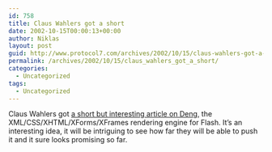 ```yaml
---
id: 758
title: Claus Wahlers got a short
date: 2002-10-15T00:00:13+00:00
author: Niklas
layout: post
guid: http://www.protocol7.com/archives/2002/10/15/claus-wahlers-got-a-short/
permalink: /archives/2002/10/15/claus_wahlers_got_a_short/
categories:
  - Uncategorized
tags:
  - Uncategorized
---
```

<div class='microid-7aacf9f1d452b04c643a774a47b75aa8e6c30a0e'>
  <p>
    Claus Wahlers got <a href="http://webaccess.mozquito.com/madrettor/deng.html">a short but interesting article on Deng</a>, the XML/CSS/XHTML/XForms/XFrames rendering engine for Flash. It&#8217;s an interesting idea, it will be intriguing to see how far they will be able to push it and it sure looks promising so far.
  </p>
</div>